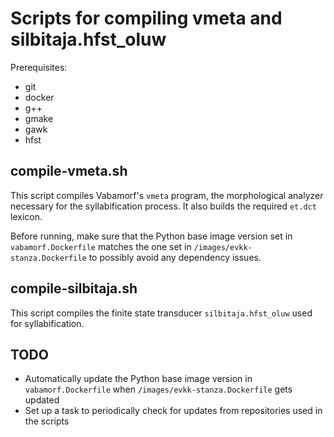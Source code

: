# Scripts for compiling vmeta and silbitaja.hfst_oluw

Prerequisites:
- git
- docker
- g++
- gmake
- gawk
- hfst

## compile-vmeta.sh
This script compiles Vabamorf's `vmeta` program, the morphological analyzer necessary for the syllabification process. It also builds the required `et.dct` lexicon.

Before running, make sure that the Python base image version set in `vabamorf.Dockerfile` matches the one set in `/images/evkk-stanza.Dockerfile` to possibly avoid any dependency issues.

## compile-silbitaja.sh
This script compiles the finite state transducer `silbitaja.hfst_oluw` used for syllabification.

## TODO
- Automatically update the Python base image version in `vabamorf.Dockerfile` when `/images/evkk-stanza.Dockerfile` gets updated
- Set up a task to periodically check for updates from repositories used in the scripts


